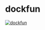 # dockfun
[![dockfun](https://img.youtube.com/vi/bS9m1kPyyvo/0.jpg)](https://www.youtube.com/watch?v=bS9m1kPyyvo)
